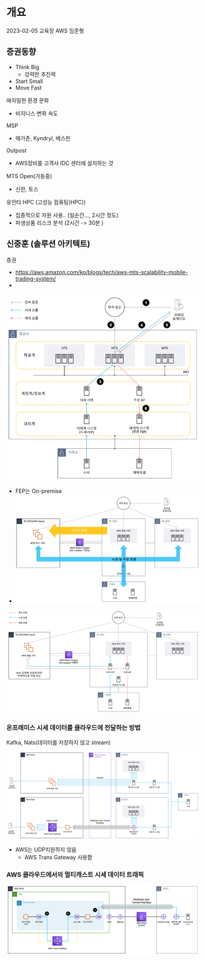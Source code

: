 # 개요

2023-02-05  교육장
AWS 임준형

## 증권동향
- Think Big
  - 강력한 추진력
- Start Small
- Move Fast
                 

애자일한 환경 문화
- 비지니스 변화 속도

MSP
- 매가존, Kyndryl, 베스핀
   
Outpost
- AWS장비를 고객사 IDC 센터에 설치하는 것

MTS Open(가동중) 
- 신한, 토스

유안타 HPC (고성능 컴퓨팅(HPC))
- 집중적으로 자원 사용.. (일순간..., 2시간 정도)
- 파생상품 리스크 분석 (2시간 -> 30분 )

## 신중훈 (솔루션 아키텍트)
증권
- https://aws.amazon.com/ko/blogs/tech/aws-mts-scalability-mobile-trading-system/
-
![온프레미스 MTS 구조 및 서비스 흐름도](images/AWS_MTSFlow.png)

- FEP는 On-premise
- ![전용선으로 온프레미스 네트워크를 AWS 클라우드로 확장](images/AWS_NewFlow.png)


![MTS 서비스 트래픽을 온프레미스 데이터 센터(제 1, 2센터)와 AWS 클라우드로 분산](images/AWS_DataCenter.png)

### 온프레미스 시세 데이터를 클라우드에 전달하는 방법
   
Kafka, Nats(데이터를 저장하지 않고 stream)

![유니캐스트를 사용하는 A증권사와 멀티캐스트 프로토콜을 사용하는 B증권사의 시세 데이터 흐름](images/AWS_SICES.png)

- AWS는 UDP지원하지 않음
  - AWS Trans Gateway 사용함

### AWS 클라우드에서의 멀티캐스트 시세 데이터 트래픽
![](images/AWS_NetworkFlow.png)